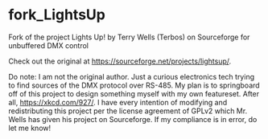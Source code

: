 # fork_LightsUp
Fork of the project Lights Up! by Terry Wells (Terbos) on Sourceforge for unbuffered DMX control

Check out the original at https://sourceforge.net/projects/lightsup/.

Do note: I am not the original author. Just a curious electronics tech trying to find sources of the DMX protocol over RS-485. My plan is to springboard off of this project to design something myself with my own featureset. After all, https://xkcd.com/927/. I have every intention of modifying and redistributing this project per the license agreement of GPLv2 which Mr. Wells has given his project on Sourceforge. If my compliance is in error, do let me know!
